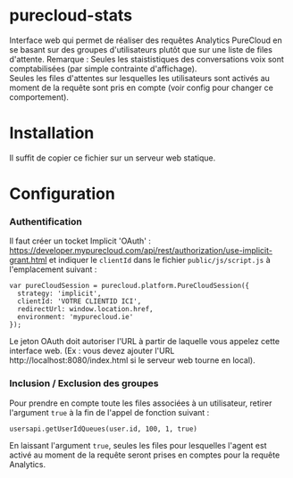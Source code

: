 # purecloud-stats
Interface web qui permet de réaliser des requêtes Analytics PureCloud en se basant sur des groupes d'utilisateurs plutôt que sur une liste de files d'attente.
Remarque : Seules les staististiques des conversations voix sont comptabilisées (par simple contrainte d'affichage).   
Seules les files d'attentes sur lesquelles les utilisateurs sont activés au moment de la requête sont pris en compte (voir config pour changer ce comportement).

# Installation
Il suffit de copier ce fichier sur un serveur web statique.

# Configuration

### Authentification

Il faut créer un tocket Implicit 'OAuth' : https://developer.mypurecloud.com/api/rest/authorization/use-implicit-grant.html et indiquer le `clientId` dans le fichier 
`public/js/script.js` à l'emplacement suivant :
```
var pureCloudSession = purecloud.platform.PureCloudSession({
  strategy: 'implicit',
  clientId: 'VOTRE CLIENTID ICI',
  redirectUrl: window.location.href,
  environment: 'mypurecloud.ie'
});
```

Le jeton OAuth doit autoriser l'URL à partir de laquelle vous appelez cette interface web. (Ex : vous devez ajouter l'URL http://localhost:8080/index.html si le serveur web tourne en local).


### Inclusion / Exclusion des groupes

Pour prendre en compte toute les files associées à un utilisateur, retirer l'argument `true` à la fin de l'appel de fonction suivant :
```
usersapi.getUserIdQueues(user.id, 100, 1, true)
```
En laissant l'argument `true`, seules les files pour lesquelles l'agent est activé au moment de la requête seront prises en comptes pour la requête Analytics.
